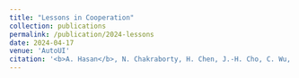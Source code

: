 ```yaml
---
title: "Lessons in Cooperation"
collection: publications
permalink: /publication/2024-lessons
date: 2024-04-17
venue: 'AutoUI'
citation: '<b>A. Hasan</b>, N. Chakraborty, H. Chen, J.-H. Cho, C. Wu, and K. Driggs-Campbell. &quot;Lessons in Cooperation: A Qualitative Analysis of Driver Sentiments towards real-time Advisory Systems through a Focus Group User Study&quot; <i>ACM Conference on Automotive User Interfaces and Interactive Vehicular Applications (AutoUI)</i>, 2024'
---
```

